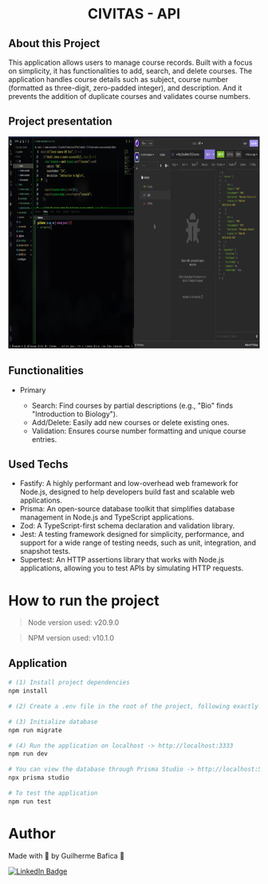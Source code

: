 <h1 align="center">CIVITAS - API</h1>

## About this Project

This application allows users to manage course records. Built with a focus on simplicity, it has functionalities to add, search, and delete courses.
The application handles course details such as subject, course number (formatted as three-digit, zero-padded integer), and description. And it prevents the addition of duplicate courses and validates course numbers.

## Project presentation

<img
  alt="Civitas API"
  title="Civitas API' presentation gif"
  src="./src/assets/presentationGif.gif"
  height="425"
/>

## Functionalities

- Primary

  - Search: Find courses by partial descriptions (e.g., "Bio" finds "Introduction to Biology").
  - Add/Delete: Easily add new courses or delete existing ones.
  - Validation: Ensures course number formatting and unique course entries.

## Used Techs

- Fastify: A highly performant and low-overhead web framework for Node.js, designed to help developers build fast and scalable web applications.
- Prisma: An open-source database toolkit that simplifies database management in Node.js and TypeScript applications.
- Zod: A TypeScript-first schema declaration and validation library.
- Jest: A testing framework designed for simplicity, performance, and support for a wide range of testing needs, such as unit, integration, and snapshot tests.
- Supertest: An HTTP assertions library that works with Node.js applications, allowing you to test APIs by simulating HTTP requests.

# How to run the project

> Node version used: v20.9.0

> NPM version used: v10.1.0

## Application

```bash
# (1) Install project dependencies
npm install
```

```bash
# (2) Create a .env file in the root of the project, following exactly the example of the .env.example file
```

```bash
# (3) Initialize database
npm run migrate
```

```bash
# (4) Run the application on localhost -> http://localhost:3333
npm run dev
```

```bash
# You can view the database through Prisma Studio -> http://localhost:5555/
npx prisma studio
```

```bash
# To test the application
npm run test
```

# Author

Made with 💚 by Guilherme Bafica 👋

[![LinkedIn Badge](https://img.shields.io/badge/-GuilhermeBafica-blue?style=flat-square&logo=Linkedin&logoColor=white&link=https://www.linkedin.com/in/guilhermebafica/)](https://www.linkedin.com/in/guilhermebafica/)
